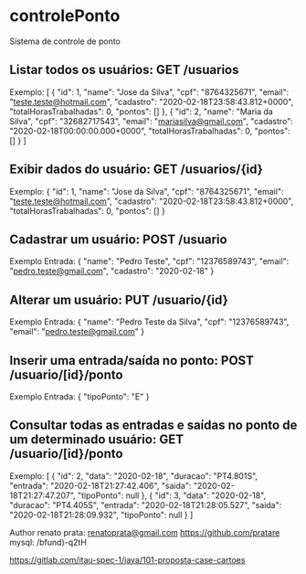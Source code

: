 # controlePonto
Sistema de controle de ponto

## Listar todos os usuários: GET /usuarios
Exemplo:
[
    {
        "id": 1,
        "name": "Jose da Silva",
        "cpf": "8764325671",
        "email": "teste.teste@hotmail.com",
        "cadastro": "2020-02-18T23:58:43.812+0000",
        "totalHorasTrabalhadas": 0,
        "pontos": []
    },
    {
        "id": 2,
        "name": "Maria da Silva",
        "cpf": "32682717543",
        "email": "mariasilva@gmail.com",
        "cadastro": "2020-02-18T00:00:00.000+0000",
        "totalHorasTrabalhadas": 0,
        "pontos": []
    }
]

## Exibir dados do usuário: GET /usuarios/{id}
 Exemplo:
 {
	"id": 1,
	"name": "Jose da Silva",
	"cpf": "8764325671",
	"email": "teste.teste@hotmail.com",
	"cadastro": "2020-02-18T23:58:43.812+0000",
	"totalHorasTrabalhadas": 0,
	"pontos": []
}

## Cadastrar um usuário: POST /usuario
Exemplo Entrada:
{
	"name": "Pedro Teste",
	"cpf": "12376589743",
	"email": "pedro.teste@gmail.com",
	"cadastro": "2020-02-18"
}

## Alterar um usuário: PUT /usuario/{id}
Exemplo Entrada:
{
	"name": "Pedro Teste da Silva",
	"cpf": "12376589743",
	"email": "pedro.teste@gmail.com"
}

## Inserir uma entrada/saída no ponto: POST /usuario/[id}/ponto
Exemplo Entrada:
{
	"tipoPonto": "E"
}

## Consultar todas as entradas e saídas no ponto de um determinado usuário: GET /usuario/[id}/ponto
 Exemplo:
 [
    {
        "id": 2,
        "data": "2020-02-18",
        "duracao": "PT4.801S",
        "entrada": "2020-02-18T21:27:42.406",
        "saida": "2020-02-18T21:27:47.207",
        "tipoPonto": null
    },
    {
        "id": 3,
        "data": "2020-02-18",
        "duracao": "PT4.405S",
        "entrada": "2020-02-18T21:28:05.527",
        "saida": "2020-02-18T21:28:09.932",
        "tipoPonto": null
    }
]

Author
renato prata: renatoprata@gmail.com
https://github.com/pratare
mysql: /bfund)-q2tH

https://gitlab.com/itau-spec-1/java/101-proposta-case-cartoes

